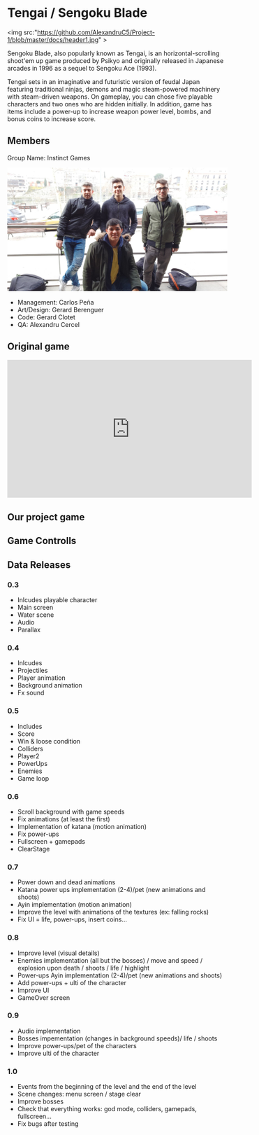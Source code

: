 
# Tengai / Sengoku Blade

<img src:"https://github.com/AlexandruC5/Project-1/blob/master/docs/header1.jpg" ></img>

Sengoku Blade, also popularly known as Tengai, is an horizontal-scrolling shoot'em up game produced by Psikyo and originally released in Japanese arcades in 1996 as a sequel to Sengoku Ace (1993).

Tengai sets in an imaginative and futuristic version of feudal Japan featuring traditional ninjas, demons and magic steam-powered machinery with steam-driven weapons. On gameplay, you can chose five playable characters and two ones who are hidden initially. In addition, game has items include a power-up to increase weapon power level, bombs, and bonus coins to increase score.

## Members

Group Name:	Instinct Games 

![Team](https://github.com/AlexandruC5/Project-1/blob/master/docs/teamphoto22.png)

 * Management:	Carlos Peña 
 * Art/Design:	Gerard Berenguer
 * Code:	Gerard Clotet
 * QA:	Alexandru Cercel

## Original game
 
<iframe width="560" height="315" src="https://www.youtube.com/embed/GFkLYZyX8iQ?rel=0" frameborder="0" allow="autoplay; encrypted-media" allowfullscreen></iframe>

## Our project game


## Game Controlls


## Data Releases

### 0.3
* Inlcudes playable character
* Main screen
* Water scene
* Audio
* Parallax

### 0.4
* Inlcudes
* Projectiles
* Player animation
* Background animation
* Fx sound

### 0.5
* Includes
* Score
* Win & loose condition
* Colliders
* Player2
* PowerUps
* Enemies
* Game loop

### 0.6
* Scroll background with game speeds
* Fix animations (at least the first)
* Implementation of katana (motion animation)
* Fix power-ups
* Fullscreen + gamepads
* ClearStage

### 0.7
* Power down and dead animations
* Katana power ups implementation (2-4)/pet (new animations and shoots)
* Ayin implementation (motion animation)
* Improve the level with animations of the textures (ex: falling rocks)
* Fix UI = life, power-ups, insert coins...

### 0.8
* Improve level (visual details)
* Enemies implementation (all but the bosses) / move and speed / explosion upon death / shoots / life / highlight
* Power-ups Ayin implementation (2-4)/pet (new animations and shoots)
* Add power-ups + ulti of the character
* Improve UI
* GameOver screen

### 0.9
* Audio implementation
* Bosses impementation (changes in background speeds)/ life / shoots
* Improve power-ups/pet of the characters
* Improve ulti of the character

### 1.0
* Events from the beginning of the level and the end of the level
* Scene changes: menu screen / stage clear
* Improve bosses
* Check that everything works: god mode, colliders, gamepads, fullscreen...
* Fix bugs after testing




